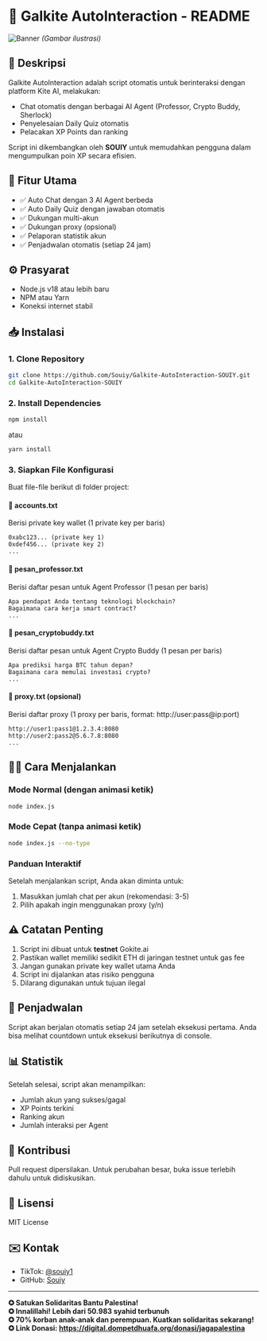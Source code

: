 # 📝 Galkite AutoInteraction - README

![Banner](./assets/banner.png) *(Gambar ilustrasi)*

## 📌 Deskripsi
Galkite AutoInteraction adalah script otomatis untuk berinteraksi dengan platform Kite AI, melakukan:
- Chat otomatis dengan berbagai AI Agent (Professor, Crypto Buddy, Sherlock)
- Penyelesaian Daily Quiz otomatis
- Pelacakan XP Points dan ranking

Script ini dikembangkan oleh **SOUIY** untuk memudahkan pengguna dalam mengumpulkan poin XP secara efisien.

## 🚀 Fitur Utama
- ✅ Auto Chat dengan 3 AI Agent berbeda
- ✅ Auto Daily Quiz dengan jawaban otomatis
- ✅ Dukungan multi-akun
- ✅ Dukungan proxy (opsional)
- ✅ Pelaporan statistik akun
- ✅ Penjadwalan otomatis (setiap 24 jam)

## ⚙️ Prasyarat
- Node.js v18 atau lebih baru
- NPM atau Yarn
- Koneksi internet stabil

## 📥 Instalasi

### 1. Clone Repository
```bash
git clone https://github.com/Souiy/Galkite-AutoInteraction-SOUIY.git
cd Galkite-AutoInteraction-SOUIY
```

### 2. Install Dependencies
```bash
npm install
```
atau
```bash
yarn install
```

### 3. Siapkan File Konfigurasi
Buat file-file berikut di folder project:

#### 📄 accounts.txt
Berisi private key wallet (1 private key per baris)
```
0xabc123... (private key 1)
0xdef456... (private key 2)
...
```

#### 📄 pesan_professor.txt
Berisi daftar pesan untuk Agent Professor (1 pesan per baris)
```
Apa pendapat Anda tentang teknologi blockchain?
Bagaimana cara kerja smart contract?
...
```

#### 📄 pesan_cryptobuddy.txt
Berisi daftar pesan untuk Agent Crypto Buddy (1 pesan per baris)
```
Apa prediksi harga BTC tahun depan?
Bagaimana cara memulai investasi crypto?
...
```

#### 📄 proxy.txt (opsional)
Berisi daftar proxy (1 proxy per baris, format: http://user:pass@ip:port)
```
http://user1:pass1@1.2.3.4:8080
http://user2:pass2@5.6.7.8:8080
...
```

## 🏃‍♂️ Cara Menjalankan

### Mode Normal (dengan animasi ketik)
```bash
node index.js
```

### Mode Cepat (tanpa animasi ketik)
```bash
node index.js --no-type
```

### Panduan Interaktif
Setelah menjalankan script, Anda akan diminta untuk:
1. Masukkan jumlah chat per akun (rekomendasi: 3-5)
2. Pilih apakah ingin menggunakan proxy (y/n)

## ⚠️ Catatan Penting
1. Script ini dibuat untuk **testnet** Gokite.ai
2. Pastikan wallet memiliki sedikit ETH di jaringan testnet untuk gas fee
3. Jangan gunakan private key wallet utama Anda
4. Script ini dijalankan atas risiko pengguna
5. Dilarang digunakan untuk tujuan ilegal

## 🔄 Penjadwalan
Script akan berjalan otomatis setiap 24 jam setelah eksekusi pertama. Anda bisa melihat countdown untuk eksekusi berikutnya di console.

## 📊 Statistik
Setelah selesai, script akan menampilkan:
- Jumlah akun yang sukses/gagal
- XP Points terkini
- Ranking akun
- Jumlah interaksi per Agent

## 🤝 Kontribusi
Pull request dipersilakan. Untuk perubahan besar, buka issue terlebih dahulu untuk didiskusikan.

## 📜 Lisensi
MIT License

## ✉️ Kontak
- TikTok: [@souiy1](https://www.tiktok.com/@souiy1)
- GitHub: [Souiy](https://github.com/Souiy)

---

**✪ Satukan Solidaritas Bantu Palestina!**  
**✪ Innalillahi! Lebih dari 50.983 syahid terbunuh**  
**✪ 70% korban anak-anak dan perempuan. Kuatkan solidaritas sekarang!**  
**✪ Link Donasi: https://digital.dompetdhuafa.org/donasi/jagapalestina**
